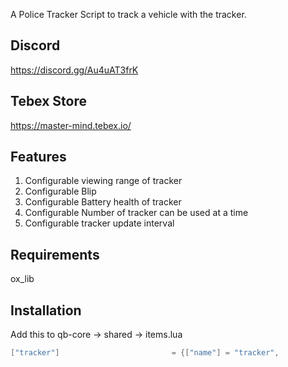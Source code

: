 A Police Tracker Script to track a vehicle with the tracker.

## Discord
https://discord.gg/Au4uAT3frK

## Tebex Store
https://master-mind.tebex.io/

## Features
1. Configurable viewing range of tracker
2. Configurable Blip
3. Configurable Battery health of tracker
4. Configurable Number of tracker can be used at a time
5. Configurable tracker update interval

## Requirements
ox_lib

## Installation

Add this to qb-core -> shared -> items.lua
```lua
["tracker"] 					    = {["name"] = "tracker", 			 		       ["label"] = "Tracker", 					["weight"] = 500, 		   ["type"] = "item", 		  ["image"] = "tracker.png", 			     ["unique"] = false, 	     ["useable"] = true, 	  ["shouldClose"] = false,     ["combinable"] = nil,   ["description"] = ""},
```


